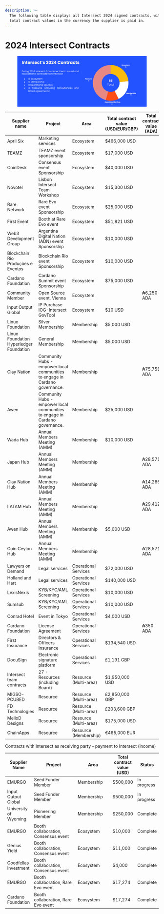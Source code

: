 ```yaml
---
description: >-
  The following table displays all Intersect 2024 signed contracts, with the
  total contract values in the currency the supplier is paid in.
---
```


# 2024 Intersect Contracts

<figure><img src="../../../../.gitbook/assets/image (27).png" alt=""><figcaption></figcaption></figure>

<table><thead><tr><th width="178">Supplier name</th><th width="186">Project</th><th width="152">Area</th><th width="147">Total contract value (USD/EUR/GBP)</th><th>Total contract value (ADA)</th><th width="118">Status</th></tr></thead><tbody><tr><td>April Six</td><td>Marketing services</td><td>Ecosystem</td><td>$466,000 USD</td><td></td><td>Complete</td></tr><tr><td>TEAMZ</td><td>TEAMZ event sponsorship</td><td>Ecosystem</td><td>$17,000 USD </td><td></td><td>Complete</td></tr><tr><td>CoinDesk</td><td>Consensus event Sponsorship</td><td>Ecosystem</td><td>$40,000 USD</td><td></td><td>Complete</td></tr><tr><td>Novotel</td><td>Lisbon Intersect Team Workshop</td><td>Ecosystem</td><td>$15,300 USD</td><td></td><td>Closed</td></tr><tr><td>Rare Network </td><td>Rare Evo event Sponsorship</td><td>Ecosystem</td><td>$25,000 USD</td><td></td><td>Complete</td></tr><tr><td>First Event</td><td>Booth at Rare Evo event</td><td>Ecosystem</td><td>$51,821 USD</td><td></td><td>Complete</td></tr><tr><td>Web3 Development Group </td><td>Argentina Digital Nation (ADN) event Sponsorship</td><td>Ecosystem</td><td>$10,000 USD</td><td></td><td>Complete</td></tr><tr><td>Blockchain Rio Produções e Eventos</td><td>Blockchain Rio event Sponsorship</td><td>Ecosystem</td><td>$10,000 USD</td><td></td><td>Complete</td></tr><tr><td>Cardano Foundation</td><td>Cardano Summit event Sponsorship</td><td>Ecosystem</td><td>$75,000 USD</td><td></td><td>Complete</td></tr><tr><td>Community Member</td><td>Open Source event, Vienna</td><td>Ecosystem</td><td></td><td>₳6,250 ADA</td><td>Complete</td></tr><tr><td>Input Output Global</td><td>IP Purchase IOG-Intersect GovTool</td><td>Ecosystem</td><td>$10 USD</td><td></td><td>Complete</td></tr><tr><td>Linux Foundation</td><td>Silver Membership</td><td>Membership</td><td>$5,000 USD</td><td></td><td>In progress</td></tr><tr><td>Linux Foundation Hyperledger Foundation</td><td>General Membership</td><td>Membership</td><td>$5,000 USD</td><td></td><td>In progress</td></tr><tr><td>Clay Nation</td><td>Community Hubs - empower local communities to engage in Cardano governance.</td><td>Membership</td><td></td><td>₳75,758 ADA</td><td>Complete</td></tr><tr><td>Awen</td><td>Community Hubs - empower local communities to engage in Cardano governance.</td><td>Membership</td><td>$25,000 USD</td><td></td><td>Complete</td></tr><tr><td>Wada Hub</td><td>Annual Members Meeting (AMM)</td><td>Membership</td><td>$10,000 USD</td><td></td><td>Complete</td></tr><tr><td>Japan Hub</td><td>Annual Members Meeting (AMM)</td><td>Membership</td><td></td><td>₳28,571 ADA</td><td>Complete</td></tr><tr><td>Clay Nation Hub</td><td>Annual Members Meeting (AMM)</td><td>Membership</td><td></td><td>₳14,286 ADA</td><td>Complete</td></tr><tr><td>LATAM Hub</td><td>Annual Members Meeting (AMM)</td><td>Membership</td><td></td><td>₳29,412 ADA</td><td>Complete</td></tr><tr><td>Awen Hub</td><td>Annual Members Meeting (AMM)</td><td>Membership</td><td>$5,000 USD</td><td></td><td>Complete</td></tr><tr><td>Coin Ceylon Hub</td><td>Annual Members Meeting (AMM)</td><td>Membership</td><td></td><td>₳28,571 ADA</td><td>Complete</td></tr><tr><td>Lawyers on Demand</td><td>Legal services</td><td>Operational Services</td><td>$72,000 USD</td><td></td><td>Complete</td></tr><tr><td>Holland and Hart</td><td>Legal services</td><td>Operational Services</td><td>$140,000 USD</td><td></td><td>Complete</td></tr><tr><td>LexisNexis</td><td>KYB/KYC/AML Screening</td><td>Operational Services</td><td>$10,000 USD</td><td></td><td>Closed</td></tr><tr><td>Sumsub</td><td>KYB/KYC/AML Screening</td><td>Operational Services</td><td>$10,000 USD</td><td></td><td>In progress</td></tr><tr><td>Conrad Hotel</td><td>Event in Tokyo</td><td>Operational Services</td><td>$4,000 USD</td><td></td><td>Complete</td></tr><tr><td>Cardano Foundation</td><td>License Agreement</td><td>Operational Services</td><td></td><td>₳350 ADA</td><td>Complete</td></tr><tr><td>First Insurance</td><td>Directors &#x26; Officers Insurance</td><td>Operational Services</td><td>$134,540 USD</td><td></td><td>Complete</td></tr><tr><td>DocuSign</td><td>Electronic signature platform</td><td>Operational Services</td><td>£1,191 GBP</td><td></td><td>Complete</td></tr><tr><td>Intersect team contracts</td><td>27 - Resources (including Board)</td><td>Resource (Multi-area)</td><td>$1,950,000 USD</td><td></td><td>In Progress</td></tr><tr><td>MIGSO-PCUBED</td><td>Resource</td><td>Resource (Multi-area)</td><td>£2,850,000 GBP</td><td></td><td>In Progress</td></tr><tr><td>FD Technologies</td><td>Resource</td><td>Resource (Multi-area)</td><td>£203,600 GBP</td><td></td><td>Complete</td></tr><tr><td>MelloD Designs</td><td>Resource</td><td>Resource (Multi-area)</td><td>$175,000 USD</td><td></td><td>In Progress</td></tr><tr><td>ChainApps</td><td>Resource</td><td>Resource (Membership)</td><td>€465,000 EUR</td><td></td><td>In Progress</td></tr></tbody></table>

Contracts with Intersect as receiving party - payment to Intersect (income)

<table><thead><tr><th>Supplier Name</th><th width="172">Project</th><th width="120">Area</th><th>Total contract value (USD)</th><th>Status</th></tr></thead><tbody><tr><td>EMURGO</td><td>Seed Funder Member</td><td>Membership</td><td>$500,000</td><td>In progress</td></tr><tr><td>Input Output Global</td><td>Seed Funder Member</td><td>Membership</td><td>$500,000</td><td>In progress</td></tr><tr><td>University of Wyoming</td><td>Pioneering Member</td><td>Membership</td><td>$250,000</td><td>Complete</td></tr><tr><td>EMURGO</td><td>Booth collaboration, Consensus event</td><td>Ecosystem</td><td>$10,000</td><td>Complete</td></tr><tr><td>Genius Yield</td><td>Booth collaboration, Consensus event</td><td>Ecosystem</td><td>$11,000</td><td>Complete</td></tr><tr><td>Goodfellas Investment</td><td>Booth collaboration, Consensus event</td><td>Ecosystem</td><td>$4,000</td><td>Complete</td></tr><tr><td>EMURGO </td><td>Booth collaboration, Rare Evo event</td><td>Ecosystem</td><td>$17,274</td><td>Complete</td></tr><tr><td>Cardano Foundation </td><td>Booth collaboration, Rare Evo event</td><td>Ecosystem</td><td>$17,274</td><td>Complete</td></tr></tbody></table>



